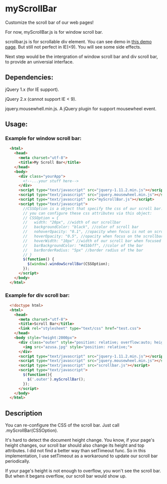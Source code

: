 # myScrollBar
Customize the scroll bar of our web pages!

For now, myScrollBar.js is for window scroll bar.

scrollbar.js is for scrollable div element. You can see demo in [this demo page](http://houlianglv.github.io/myscrollbar/demo.html). But still not perfect in IE(<9). You will see some side effects.

Next step would be the intergration of window scroll bar and div scroll bar, to provide an universial interface.

## Dependencies:
jQuery 1.x (for IE support).

jQuery 2.x (cannot support IE < 9).

jquery.mousewhell.min.js. A jQuery plugin for support mousewheel event.

## Usage:

### Example for window scroll bar:
```html
  <html>
    <head>
      <meta charset="utf-8">
      <title>My Scroll Bar</title>
    </head>
    <body>
      <div class="yourApp">
        <!--...your stuff here-->
      </div>
      <script type="text/javascript" src="jquery-1.11.2.min.js"></script>
      <script type="text/javascript" src="jquery.mousewheel.min.js"></script>
      <script type="text/javascript" src="myScrollBar.js"></script>
      <script type="text/javascript">
        //CSSOption is a object that specify the css of our scroll bar.
        // you can configure these css attributes via this object:
        // CSSOption = {
        //   width: "20px", //width of our scrollbar
        //   backgroundColor: "black", //color of scroll bar
        //   nohoverOpacity: "0.1", //opacity when focus is not on scrollbar
        //   hoverOpacity: "0.5", //opacity when focus on the scrollbar
        //   hoverWidth: "10px" //width of our scroll bar when focused
        //   barBackgroundColor: "#d1bbff", //color of the bar
        //   barBorderRadius: "5px" //border radius of the bar
        // }
        $(function() {
          $(window).windowScrollBar(CSSOption);
        });
      </script>
    </body>
  </html>
```
### Example for div scroll bar:
```html
  <!doctype html>
  <html>
    <head>
      <meta charset="utf-8">
      <title>Scroll Bar</title>
      <link rel="stylesheet" type="text/css" href="test.css">
    </head>
    <body style="height:2000px">
      <div class="outer" style="position: relative; overflow:auto; height: 400px; width:600px;">
        <img src="azusa.jpg" style="position: relative;">
      </div>
      <script type="text/javascript" src="jquery-1.11.2.min.js"></script>
      <script type="text/javascript" src="jquery.mousewheel.min.js"></script>
      <script type="text/javascript" src="scrollbar.js"></script>
      <script type="text/javascript">
        $(function(){
          $('.outer').myScrollBar();
        });
      </script>
    </body>
  </html>
```

## Description

You can re-configure the CSS of the scroll bar. Just call .myScrollBar(CSSOption).

It's hard to detect the document height change. You know, if your page's height changes, our scroll bar should also change its height and top attributes.  I did not find a better way than setTimeout func. So in this implementation, I use setTimeout as a workaround to update our scroll bar periodically. 

If your page's height is not enough to overflow, you won't see the scroll bar. But when it begans overflow, our scroll bar would show up.
